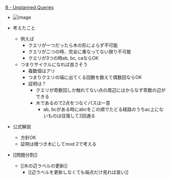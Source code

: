 
[B - Unplanned Queries](https://atcoder.jp/contests/agc014/tasks/agc014_b)
- ![image](https://gyazo.com/6964219a87b15e25515e43510edb342e/thumb/1000)
- 考えたこと
    - 例えば
        - クエリが一つだったら木の形によらず不可能
        - クエリが二つの時、完全に重なってない限り不可能
        - クエリが3つの時ab, bc, caならOK
    - つまりサイクルになれば良さそう
        - 複数個はアリ
        - つまりクエリの端に出てくる回数を数えて偶数回ならOK
        - 証明は？
            - クエリが奇数回しか触れてない点の周辺にはからなず奇数の辺ができる
            - 木であるので2点をつなぐパスは一意
                - ab, bcがある時にabcをこの順でたどる経路のうちac上にないものは往復して2回通る
- 公式解説
    - 方針OK
    - 証明は根つき木にしてmod 2で考える

- [[問題分割]]
    - [[木の辺ラベルの更新]]
        - [[辺ラベルを更新しなくても端点だけ見れば良い]]

